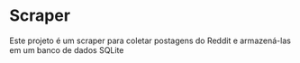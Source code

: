 # Scraper
Este projeto é um scraper para coletar postagens do Reddit e armazená-las em um banco de dados SQLite
